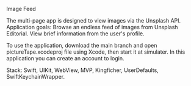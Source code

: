 Image Feed

The multi-page app is designed to view images via the Unsplash API.
Application goals:
Browse an endless feed of images from Unsplash Editorial.
View brief information from the user's profile.

To use the application, download the main branch and open pictureTape.xcodeproj file using Xcode, then start it at simulater. 
In this application you can create an account to login.

Stack: Swift, UIKit, WebView, MVP, Kingficher, UserDefaults, SwiftKeychainWrapper.

